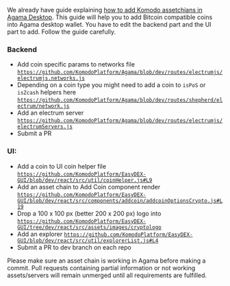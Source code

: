 We already have guide explaining [how to add Komodo assetchians in Agama Desktop](https://github.com/KomodoPlatform/Agama/wiki/Add-Komodo-Assetchains-in-Agama-Desktop-App). This guide will help you to add Bitcoin compatible coins into Agama desktop wallet. You have to edit the backend part and the UI part to add. Follow the guide carefully.

### Backend
- Add coin specific params to networks file [`https://github.com/KomodoPlatform/Agama/blob/dev/routes/electrumjs/electrumjs.networks.js`](https://github.com/KomodoPlatform/Agama/blob/dev/routes/electrumjs/electrumjs.networks.js)
- Depending on a coin type you might need to add a coin to `isPoS` or `isZcash` helpers here [`https://github.com/KomodoPlatform/Agama/blob/dev/routes/shepherd/electrum/network.js`](https://github.com/KomodoPlatform/Agama/blob/dev/routes/shepherd/electrum/network.js)
- Add an electrum server [`https://github.com/KomodoPlatform/Agama/blob/dev/routes/electrumjs/electrumServers.js`](https://github.com/KomodoPlatform/Agama/blob/dev/routes/electrumjs/electrumServers.js)
- Submit a PR

### UI:
- Add a coin to UI coin helper file [`https://github.com/KomodoPlatform/EasyDEX-GUI/blob/dev/react/src/util/coinHelper.js#L9`](https://github.com/KomodoPlatform/EasyDEX-GUI/blob/dev/react/src/util/coinHelper.js#L9)
- Add an asset chain to Add Coin component render [`https://github.com/KomodoPlatform/EasyDEX-GUI/blob/dev/react/src/components/addcoin/addcoinOptionsCrypto.js#L19`](https://github.com/KomodoPlatform/EasyDEX-GUI/blob/dev/react/src/components/addcoin/addcoinOptionsCrypto.js#L19)
- Drop a 100 x 100 px (better 200 x 200 px) logo into [`https://github.com/KomodoPlatform/EasyDEX-GUI/tree/dev/react/src/assets/images/cryptologo`](https://github.com/KomodoPlatform/EasyDEX-GUI/tree/dev/react/src/assets/images/cryptologo)
- Add an explorer [`https://github.com/KomodoPlatform/EasyDEX-GUI/blob/dev/react/src/util/explorerList.js#L4`](https://github.com/KomodoPlatform/EasyDEX-GUI/blob/dev/react/src/util/explorerList.js#L4)
- Submit a PR to dev branch on each repo

Please make sure an asset chain is working in Agama before making a commit. Pull requests containing partial information or not working assets/servers will remain unmerged until all requirements are fulfilled.